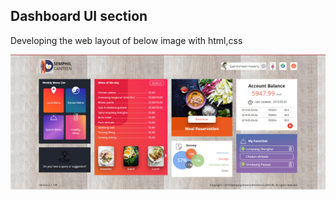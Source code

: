 
## Dashboard UI section

Developing the web layout of below image with html,css

![assignment image](./images/assignment.png)